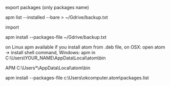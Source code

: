 export packages (only packages name)

apm list --installed --bare > ~/Gdrive/backup.txt

import

apm install --packages-file ~/Gdrive/backup.txt

on Linux apm available if you install atom from .deb file, on OSX: open atom -> install shell command, Windows: apm in  C:\Users\YOUR_NAME\AppData\Local\atom\bin



APM
C:\Users\*\AppData\Local\atom\bin

apm install --packages-file c:\Users\okcomputer\.atom\packages.list